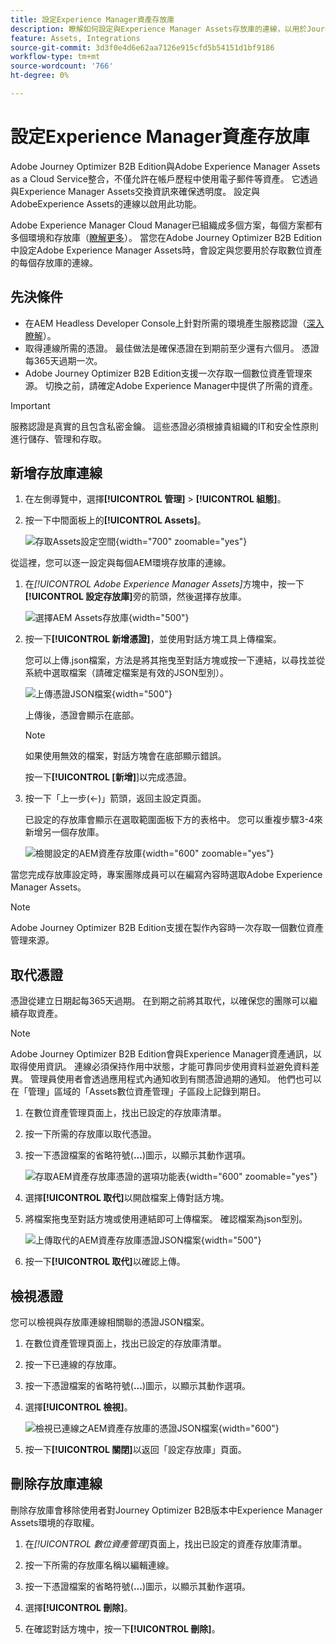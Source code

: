 ```yaml
---
title: 設定Experience Manager資產存放庫
description: 瞭解如何設定與Experience Manager Assets存放庫的連線，以用於Journey Optimizer B2B Edition內容製作。
feature: Assets, Integrations
source-git-commit: 3d3f0e4d6e62aa7126e915cfd5b54151d1bf9186
workflow-type: tm+mt
source-wordcount: '766'
ht-degree: 0%

---
```


# 設定Experience Manager資產存放庫

Adobe Journey Optimizer B2B Edition與Adobe Experience Manager Assets as a Cloud Service整合，不僅允許在帳戶歷程中使用電子郵件等資產。 它透過與Experience Manager Assets交換資訊來確保透明度。 設定與AdobeExperience Assets的連線以啟用此功能。

Adobe Experience Manager Cloud Manager已組織成多個方案，每個方案都有多個環境和存放庫（[瞭解更多](https://experienceleague.adobe.com/en/docs/experience-manager-cloud-service/content/implementing/using-cloud-manager/programs/program-types)）。 當您在Adobe Journey Optimizer B2B Edition中設定Adobe Experience Manager Assets時，會設定與您要用於存取數位資產的每個存放庫的連線。

## 先決條件

* 在AEM Headless Developer Console上針對所需的環境產生服務認證（[深入瞭解](https://experienceleague.adobe.com/en/docs/experience-manager-learn/getting-started-with-aem-headless/authentication/service-credentials#generate-service-credentials)）。
* 取得連線所需的憑證。 最佳做法是確保憑證在到期前至少還有六個月。 憑證每365天過期一次。
* Adobe Journey Optimizer B2B Edition支援一次存取一個數位資產管理來源。 切換之前，請確定Adobe Experience Manager中提供了所需的資產。

>[!IMPORTANT]
>
>服務認證是真實的且包含私密金鑰。 這些憑證必須根據貴組織的IT和安全性原則進行儲存、管理和存取。

## 新增存放庫連線

1. 在左側導覽中，選擇&#x200B;**[!UICONTROL 管理]** > **[!UICONTROL 組態]**。

1. 按一下中間面板上的&#x200B;**[!UICONTROL Assets]**。

   ![存取Assets設定空間](./assets/configuration-assets-aem.png){width="700" zoomable="yes"}

<!--   The default digital asset management option is configured as `Adobe Marketo Engage`.
-->
從這裡，您可以逐一設定與每個AEM環境存放庫的連線。

1. 在&#x200B;_[!UICONTROL Adobe Experience Manager Assets]_&#x200B;方塊中，按一下&#x200B;**[!UICONTROL 設定存放庫]**&#x200B;旁的箭頭，然後選擇存放庫。

   ![選擇AEM Assets存放庫](./assets/configure-assets-aem-choose-respository.png){width="500"}

1. 按一下&#x200B;**[!UICONTROL 新增憑證]**，並使用對話方塊工具上傳檔案。

   您可以上傳.json檔案，方法是將其拖曳至對話方塊或按一下連結，以尋找並從系統中選取檔案（請確定檔案是有效的JSON型別）。

   ![上傳憑證JSON檔案](./assets/configuration-assets-aem-upload-cert.png){width="500"}

   上傳後，憑證會顯示在底部。

   >[!NOTE]
   >
   >如果使用無效的檔案，對話方塊會在底部顯示錯誤。

   按一下&#x200B;**[!UICONTROL [新增]**]以完成憑證。

1. 按一下「上一步(←)」箭頭，返回主設定頁面。

   已設定的存放庫會顯示在選取範圍面板下方的表格中。 您可以重複步驟3-4來新增另一個存放庫。

   ![檢閱設定的AEM資產存放庫](./assets/configuration-assets-aem-repositories.png){width="600" zoomable="yes"}

當您完成存放庫設定時，專案團隊成員可以在編寫內容時選取Adobe Experience Manager Assets。

>[!NOTE]
>
>Adobe Journey Optimizer B2B Edition支援在製作內容時一次存取一個數位資產管理來源。 

## 取代憑證

憑證從建立日期起每365天過期。 在到期之前將其取代，以確保您的團隊可以繼續存取資產。

>[!NOTE]
>
>Adobe Journey Optimizer B2B Edition會與Experience Manager資產通訊，以取得使用資訊。 連線必須保持作用中狀態，才能可靠同步使用資料並避免資料差異。 管理員使用者會透過應用程式內通知收到有關憑證過期的通知。 他們也可以在「管理」區域的「Assets數位資產管理」子區段上記錄到期日。

1. 在數位資產管理頁面上，找出已設定的存放庫清單。

1. 按一下所需的存放庫以取代憑證。

1. 按一下憑證檔案的省略符號(**...**)圖示，以顯示其動作選項。

   ![存取AEM資產存放庫憑證的選項功能表](./assets/configuration-assets-aem-repo-menu.png){width="600" zoomable="yes"}

1. 選擇&#x200B;**[!UICONTROL 取代]**&#x200B;以開啟檔案上傳對話方塊。

1. 將檔案拖曳至對話方塊或使用連結即可上傳檔案。 確認檔案為json型別。

   ![上傳取代的AEM資產存放庫憑證JSON檔案](./assets/configuration-assets-aem-upload-replacement-cert.png){width="500"}

1. 按一下&#x200B;**[!UICONTROL 取代]**&#x200B;以確認上傳。

## 檢視憑證

您可以檢視與存放庫連線相關聯的憑證JSON檔案。

1. 在數位資產管理頁面上，找出已設定的存放庫清單。

1. 按一下已連線的存放庫。

1. 按一下憑證檔案的省略符號(**...**)圖示，以顯示其動作選項。

1. 選擇&#x200B;**[!UICONTROL 檢視]**。

   ![檢視已連線之AEM資產存放庫的憑證JSON檔案](./assets/configuration-assets-aem-view-cert.png){width="600"}

1. 按一下&#x200B;**[!UICONTROL 關閉]**&#x200B;以返回「設定存放庫」頁面。

## 刪除存放庫連線

刪除存放庫會移除使用者對Journey Optimizer B2B版本中Experience Manager Assets環境的存取權。

1. 在&#x200B;_[!UICONTROL 數位資產管理]_&#x200B;頁面上，找出已設定的資產存放庫清單。

1. 按一下所需的存放庫名稱以編輯連線。

1. 按一下憑證檔案的省略符號(**...**)圖示，以顯示其動作選項。

1. 選擇&#x200B;**[!UICONTROL 刪除]**。

1. 在確認對話方塊中，按一下&#x200B;**[!UICONTROL 刪除]**。
<!--

## Switch back to Adobe Marketo Engage Assets

Select Adobe Marketo Engage digital asset management in the Assets section.

After the confirmation, the Adobe Marketo Engage assets library is available for users.
-->
